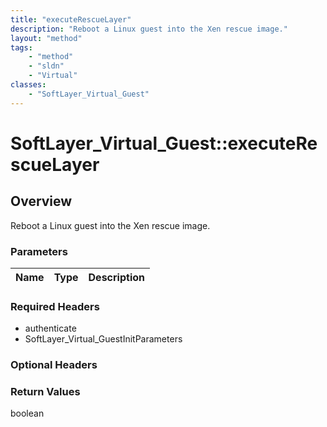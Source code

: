 ```yaml
---
title: "executeRescueLayer"
description: "Reboot a Linux guest into the Xen rescue image."
layout: "method"
tags:
    - "method"
    - "sldn"
    - "Virtual"
classes:
    - "SoftLayer_Virtual_Guest"
---
```

# SoftLayer_Virtual_Guest::executeRescueLayer
## Overview 
Reboot a Linux guest into the Xen rescue image. 

### Parameters 
|Name | Type | Description |
| --- | --- | --- |


### Required Headers
* authenticate
* SoftLayer_Virtual_GuestInitParameters

### Optional Headers

### Return Values
boolean

